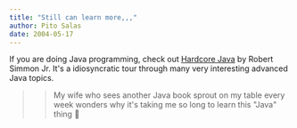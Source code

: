 ```yaml
---
title: "Still can learn more,,,"
author: Pito Salas
date: 2004-05-17
---
```




If you are doing Java programming, check out [Hardcore
Java](<http://store.yahoo.com/softpro/0-596-00568-7.html>) by Robert Simmon
Jr. It's a idiosyncratic tour through many very interesting advanced Java
topics.

>>

>> My wife who sees another Java book sprout on my table every week wonders
why it's taking me so long to learn this "Java" thing 🙂


